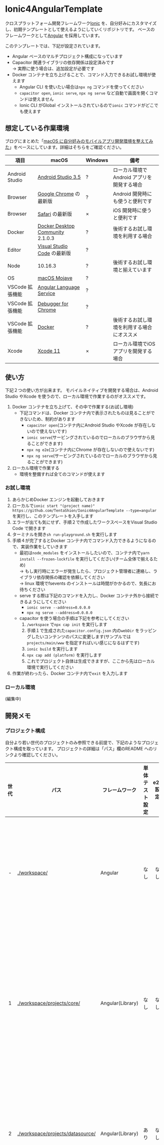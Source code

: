 # Ionic4AngularTemplate
クロスプラットフォーム開発フレームワーク[Ionic][ionic] を、自分好みにカスタマイズし、初期テンプレートとして使えるようにしていくリポジトリです。
ベースのフレームワークとして[Angular][angular] を採用しています。

このテンプレートでは、下記が設定されています。

* Angular ベースのマルチプロジェクト構成になっています
* Capacitor 関連ライブラリの依存関係は設定済みです<br />
→ 実際に使う場合は、追加設定が必要です
* Docker コンテナを立ち上げることで、コマンド入力できるお試し環境が使えます
    * Angular CLI を使いたい場合は```npx ng``` コマンドを使ってください
    * ```capacitor open```, ```ionic serve```, ```npx ng serve``` など自動で画面を開くコマンドは使えません
    * Ionic CLI がGlobal インストールされているので```ionic``` コマンドがどこでも使えます





## 想定している作業環境
ブログにまとめた「[macOS に自分好みのモバイルアプリ開発環境を整えてみた][moku_tech20190708095349]」をベースにしています。詳細はそちらをご確認ください。

項目 | macOS | Windows | 備考
--- | --- | --- | ---
Android Studio | [Android Studio 3.5][androidstudio] | ? | ローカル環境でAndroid アプリを開発する場合
Browser | [Google Chrome][chrome] の最新版 | ? | Android 開発時にも使うと便利です
Browser | [Safari][safari] の最新版 | × | iOS 開発時に使うと便利です
Docker | [Docker Desktop Community][docker] 2.1.0.3 | ? | 後術するお試し環境を利用する場合
Editor | [Visual Studio Code][vscode] の最新版 | ? |  |
Node | 10.16.3 | ? | 後術するお試し環境と揃えています
OS | [macOS Mojave][macos] | ? |  |
VSCode 拡張機能 | [Angular Language Service][vscode_angular] | ? |  |
VSCode 拡張機能 | [Debugger for Chrome][vscode_chrome] | ? |  |
VSCode 拡張機能 | [Docker][vscode_docker] | ? | 後術するお試し環境を利用する場合にオススメ
Xcode | [Xcode 11][xcode] | × | ローカル環境でiOS アプリを開発する場合





## 使い方
下記２つの使い方が出来ます。
モバイルネイティブを開発する場合は、Android Studio やXcode を使うので、ローカル環境で作業するのがオススメです。

1. Docker コンテナを立ち上げて、その中で作業する(お試し環境)
    * 下記コマンドは、Docker コンテナ内で表示されたものは見ることができないため、制約があります
        * ```capacitor open```(コンテナ内にAndroid Studio やXcode が存在しないので使えないです)
        * ```ionic serve```(サービングされているのでローカルのブラウザから見ることができます)
        * ```npx ng e2e```(コンテナ内にChrome が存在しないので使えないです)
        * ```npx ng serve```(サービングされているのでローカルのブラウザから見ることができます)
2. ローカル環境で作業する
    * 環境を整備すれば全てのコマンドが使えます


### お試し環境
1. あらかじめDocker エンジンを起動しておきます
2. ローカルで```ionic start "(project name)" https://github.com/TentaShion/Ionic4AngularTemplate --type=angular``` を実行し、このテンプレートを入手します
3. エラーが出ても気にせず、手順２で作成したワークスペースをVisual Studio Code で開きます
4. ターミナルを開き```sh run-playground.sh``` を実行します
5. 手順４が完了するとDocker コンテナ内でコマンド入力できるようになるので、実装作業をしていきます
    * 最初は```node_modules``` をインストールしたいので、コンテナ内で```yarn install --frozen-lockfile``` を実行してください(チーム全体で揃えるため)<br />
        → もし実行時にエラーが発生したら、プロジェクト管理者に連絡し、ライブラリ依存関係の確認を依頼してください<br />
        → linux 環境でfsevents のインストールは時間がかかるので、気長にお待ちください
    * serve する際は下記のコマンドを入力し、Docker コンテナ外から接続できるようにしてください
        * ```ionic serve --address=0.0.0.0```
        * ```npx ng serve --address=0.0.0.0```
    * capacitor を使う場合の手順は下記を参考にしてください
        1. ```/workspace``` で```npx cap init``` を実行します
        2. 手順１で生成された```capacitor.config.json``` 内の```webDir``` をラッピングしたいコンテンツのパスに変更します(サンプルでは```projects/main/www``` を指定すればいい感じになるはずです)
        3. ```ionic build``` を実行します
        4. ```npx cap add (platform)``` を実行します
        5. これでプロジェクト自体は生成できますが、ここから先はローカル環境で実行してください
6. 作業が終わったら、Docker コンテナ内で```exit``` を入力します


### ローカル環境
(編集中)





## 開発メモ
### プロジェクト構成
自分より若い世代のプロジェクトのみ参照できる前提で、下記のようなプロジェクト構成を取っています。
プロジェクトの詳細は「パス」欄のREADME へのリンクより確認してください。

世代 | パス | フレームワーク | 単体テスト設定 | e2e 設定 | 用途
:---: | --- | --- | :---: | :---: | ---
\- | [./workspace/](./workspace/README.md) | Angular | なし | なし | マルチプロジェクト構成のルート
1 | [./workspace/projects/core/](./workspace/projects/core/README.md) | Angular(Library) | なし | なし | アプリで使うデータと、アプリの使い方の定義
2 | [./workspace/projects/datasource/](./workspace/projects/datasource/README.md) | Angular(Library) | あり | なし | アプリのビジネスロジックの実装
3 | [./workspace/projects/main/](./workspace/projects/main/README.md) | Ionic | あり | あり | アプリ本体の実装


### Visual Studio Code
* 必要な拡張機能は```.vscode/extensions.json``` に記載したので、必要に応じて編集してください
* ワークスペースを識別しやすくするためにカラーテーマを変更しています。必要に応じて```.vscode/setting.json``` を編集してください





[androidstudio]: https://developer.android.com/studio?hl=ja
[angular]: https://angular.jp/
[chrome]: https://www.google.com/intl/ja_jp/chrome/
[docker]: https://www.docker.com/products/docker-desktop
[ionic]: https://ionicframework.com/
[macos]: https://www.apple.com/jp/macos/mojave/
[moku_tech20190708095349]: https://mokumokulog.netlify.com/tech/20190708095349
[safari]: https://www.apple.com/jp/safari/
[vscode]: https://code.visualstudio.com/
[vscode_angular]: https://marketplace.visualstudio.com/items?itemName=Angular.ng-template
[vscode_chrome]: https://marketplace.visualstudio.com/items?itemName=msjsdiag.debugger-for-chrome
[vscode_docker]: https://marketplace.visualstudio.com/items?itemName=ms-azuretools.vscode-docker
[xcode]: https://developer.apple.com/jp/xcode/
